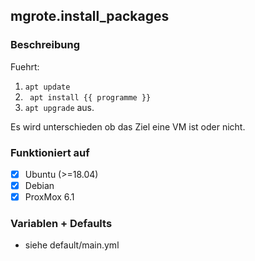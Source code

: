 ## mgrote.install_packages

### Beschreibung
Fuehrt:
1. `apt update`
3. ` apt install {{ programme }}`
2. `apt upgrade`
aus.

Es wird unterschieden ob das Ziel eine VM ist oder nicht.

### Funktioniert auf
- [x] Ubuntu (>=18.04)
- [x] Debian
- [x] ProxMox 6.1

### Variablen + Defaults
- siehe default/main.yml
